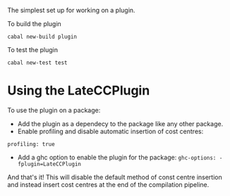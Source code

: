 The simplest set up for working on a plugin.

To build the plugin

```
cabal new-build plugin
```

To test the plugin

```
cabal new-test test
```

# Using the LateCCPlugin

To use the plugin on a package:
* Add the plugin as a dependecy to the package like any other package.
* Enable profiling and disable automatic insertion of cost centres:
```
profiling: true
```
* Add a ghc option to enable the plugin for the package: `ghc-options: -fplugin=LateCCPlugin`

And that's it! This will disable the default method of const centre insertion and instead insert
cost centres at the end of the compilation pipeline.